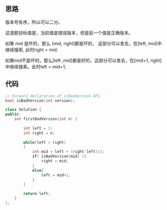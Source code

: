 ## 思路

版本号有序，所以可以二分。

这道题目标值是，当前值是错误版本，但是前一个值是正确版本。

如果 mid 是坏的，那么 (mid, right]都是坏的， 这部分可以舍去，在[left, mid]中继续搜索, 此时right = mid.

如果mid不是坏的，那么[left ,mid]都是好的，这部分可以舍去，在[mid+1, right]中继续搜素。此时left = mid+1;

## 代码

```c++
// Forward declaration of isBadVersion API.
bool isBadVersion(int version);

class Solution {
public:
    int firstBadVersion(int n) {
      
        int left = 1;
        int right = n;
        
        while(left < right)
        {
            int mid = left + (right-left)/2;
            if( isBadVersion(mid) ){
                right = mid;
            }
            else{
                left = mid+1;
            }
        }
        
        return left;
    }
};
```

